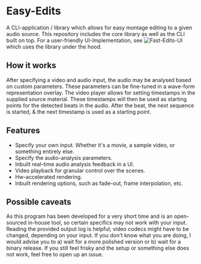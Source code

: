 # Easy-Edits

A CLI-application / library which allows for easy montage editing to a given audio source. 
This repository includes the core library as well as the CLI built on top. For a user-friendly UI-Implementation, see ![Fast-Edits-UI](https://github.com/callisto-jovy/Easy-Edits-UI) which uses the library under the hood. 


## How it works
After specifying a video and audio input, the audio may be analysed based on custom parameters. These parameters can be fine-tuned in a wave-form representation overlay. 
The video player allows for setting timestamps in the supplied source material. These timestamps will then be used as starting points for the detected beats in the audio.
After the beat, the next sequence is started, & the next timestamp is used as a starting point.

## Features 
* Specify your own input. Whether it's a movie, a sample video, or something entirely else.
* Specify the audio-analysis parameters.
* Inbuilt real-time audio analysis feedback in a UI.
* Video playback for granular control over the scenes.
* Hw-accelerated rendering.
* Inbuilt rendering options, such as fade-out, frame interpolation, etc.

## Possible caveats  
As this program has been developed for a very short time and is an open-sourced in-house tool, so certain specifics may not work with your input.
Reading the provided output log is helpful; video codecs might have to be changed, depending on your input.
If you don't know what you are doing, I would advise you to a) wait for a more polished version or b) wait for a binary release. If you still feel frisky and the setup or something else does not work, feel free to open up an issue.
